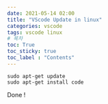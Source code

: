 ```yaml
---
date: 2021-05-14 02:00
title: "VScode Update in linux"
categories: vscode
tags: vscode linux
# 목차
toc: True  
toc_sticky: true 
toc_label : "Contents"
---
```


```
sudo apt-get update
sudo apt-get install code
```

Done !